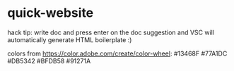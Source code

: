 # quick-website

hack tip: write doc and press enter on the doc suggestion and VSC will automatically generate HTML boilerplate :)

colors from https://color.adobe.com/create/color-wheel:
#13468F
#77A1DC
#DB5342
#BFDB58
#91271A
